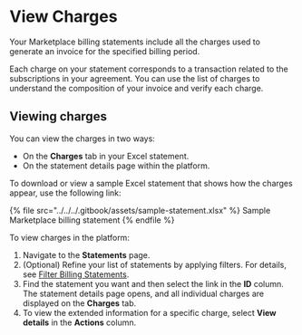 # View Charges

Your Marketplace billing statements include all the charges used to generate an invoice for the specified billing period.&#x20;

Each charge on your statement corresponds to a transaction related to the subscriptions in your agreement. You can use the list of charges to understand the composition of your invoice and verify each charge.&#x20;

## Viewing charges

You can view the charges in two ways:

* On the **Charges** tab in your Excel statement.
* On the statement details page within the platform.&#x20;

To download or view a sample Excel statement that shows how the charges appear, use the following link:

{% file src="../../../.gitbook/assets/sample-statement.xlsx" %}
Sample Marketplace billing statement
{% endfile %}

To view charges in the platform:

1. Navigate to the **Statements** page.
2. (Optional) Refine your list of statements by applying filters. For details, see [Filter Billing Statements](filter-billing-statements.md).
3. Find the statement you want and then select the link in the **ID** column. The statement details page opens, and all individual charges are displayed on the **Charges** tab.&#x20;
4. To view the extended information for a specific charge, select **View details** in the **Actions** column.

